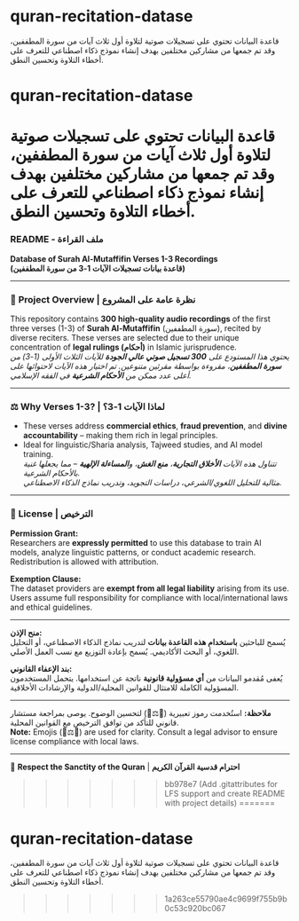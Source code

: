 # quran-recitation-datase
قاعدة البيانات تحتوي على تسجيلات صوتية لتلاوة أول ثلاث آيات من سورة المطففين، وقد تم جمعها من مشاركين مختلفين بهدف إنشاء نموذج ذكاء اصطناعي للتعرف على أخطاء التلاوة وتحسين النطق.

# quran-recitation-datase
قاعدة البيانات تحتوي على تسجيلات صوتية لتلاوة أول ثلاث آيات من سورة المطففين، وقد تم جمعها من مشاركين مختلفين بهدف إنشاء نموذج ذكاء اصطناعي للتعرف على أخطاء التلاوة وتحسين النطق.
=======
### README - ملف القراءة  
**Database of Surah Al-Mutaffifin Verses 1-3 Recordings**  
**(قاعدة بيانات تسجيلات الآيات 1-3 من سورة المطففين)**  

---

### 📖 **Project Overview | نظرة عامة على المشروع**  
This repository contains **300 high-quality audio recordings** of the first three verses (1-3) of **Surah Al-Mutaffifin** (سورة المطففين), recited by diverse reciters. These verses are selected due to their unique concentration of **legal rulings (أحكام)** in Islamic jurisprudence.  
*يحتوي هذا المستودع على **300 تسجيل صوتي عالي الجودة** للآيات الثلاث الأولى (1-3) من **سورة المطففين**، مقروءة بواسطة مقرئين متنوعين. تم اختيار هذه الآيات لاحتوائها على أعلى عدد ممكن من **الأحكام الشرعية** في الفقه الإسلامي.*

---

### ⚖️ **Why Verses 1-3? | لماذا الآيات 1-3؟**  
- These verses address **commercial ethics**, **fraud prevention**, and **divine accountability** – making them rich in legal principles.  
- Ideal for linguistic/Sharia analysis, Tajweed studies, and AI model training.  
*تتناول هذه الآيات **الأخلاق التجارية**، **منع الغش**، و**المساءلة الإلهية** – مما يجعلها غنية بالأحكام الشرعية.*  
*مثالية للتحليل اللغوي/الشرعي، دراسات التجويد، وتدريب نماذج الذكاء الاصطناعي.*

---

### 📜 **License | الترخيص**  
**Permission Grant:**  
Researchers are **expressly permitted** to use this database to train AI models, analyze linguistic patterns, or conduct academic research. Redistribution is allowed with attribution.  

**Exemption Clause:**  
The dataset providers are **exempt from all legal liability** arising from its use. Users assume full responsibility for compliance with local/international laws and ethical guidelines.  

---  

**منح الإذن:**  
يُسمح للباحثين **باستخدام هذه القاعدة بيانات** لتدريب نماذج الذكاء الاصطناعي، أو التحليل اللغوي، أو البحث الأكاديمي. يُسمح بإعادة التوزيع مع نسب العمل الأصلي.  

**بند الإعفاء القانوني:**  
يُعفى مُقدمو البيانات من **أي مسؤولية قانونية** ناتجة عن استخدامها. يتحمل المستخدمون المسؤولية الكاملة للامتثال للقوانين المحلية/الدولية والإرشادات الأخلاقية.  

---  
**ملاحظة:** استُخدمت رموز تعبيرية (📖⚖️📜) لتحسين الوضوح. يوصى بمراجعة مستشار قانوني للتأكد من توافق الترخيص مع القوانين المحلية.  
**Note:** Emojis (📖⚖️📜) are used for clarity. Consult a legal advisor to ensure license compliance with local laws.  

---  
🕌 **Respect the Sanctity of the Quran** | **احترام قدسية القرآن الكريم**
>>>>>>> bb978e7 (Add .gitattributes for LFS support and create README with project details)
=======
# quran-recitation-datase
قاعدة البيانات تحتوي على تسجيلات صوتية لتلاوة أول ثلاث آيات من سورة المطففين، وقد تم جمعها من مشاركين مختلفين بهدف إنشاء نموذج ذكاء اصطناعي للتعرف على أخطاء التلاوة وتحسين النطق.
>>>>>>> 1a263ce55790ae4c9699f755b9b0c53c920bc067
